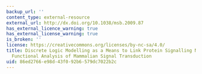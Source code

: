 ```yaml
---
backup_url: ''
content_type: external-resource
external_url: http://dx.doi.org/10.1038/msb.2009.87
has_external_licence_warning: true
has_external_license_warning: true
is_broken: ''
license: https://creativecommons.org/licenses/by-nc-sa/4.0/
title: Discrete Logic Modelling as a Means to Link Protein Signalling Networks with
  Functional Analysis of Mammalian Signal Transduction
uid: 86ed2766-e98d-43f0-92b6-579dc7022b2c
---
```

